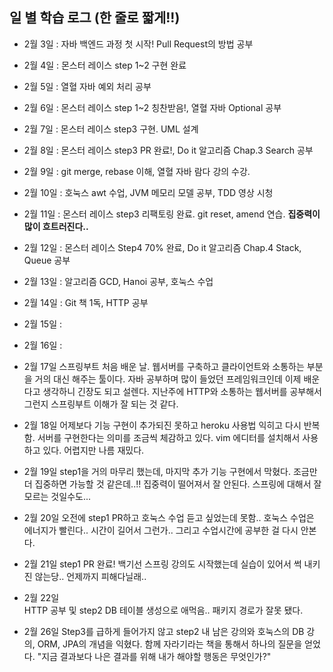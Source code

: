 ## 일 별 학습 로그 (한 줄로 짧게!!)

- 2월 3일 : 자바 백엔드 과정 첫 시작! Pull Request의 방법 공부
- 2월 4일 : 몬스터 레이스 step 1~2 구현 완료
- 2월 5일 : 열혈 자바 예외 처리 공부
- 2월 6일 : 몬스터 레이스 step 1~2 칭찬받음!, 열혈 자바 Optional 공부
- 2월 7일 : 몬스터 레이스 step3 구현. UML 설계 
- 2월 8일 : 몬스터 레이스 step3 PR 완료!, Do it 알고리즘 Chap.3 Search 공부
- 2월 9일 : git merge, rebase 이해, 열혈 자바 람다 강의 수강.
- 2월 10일 : 호눅스 awt 수업, JVM 메모리 모델 공부, TDD 영상 시청 
- 2월 11일 : 몬스터 레이스 step3 리팩토링 완료. git reset, amend 연습. **집중력이 많이 흐트러진다..**
- 2월 12일 : 몬스터 레이스 Step4 70% 완료, Do it 알고리즘 Chap.4 Stack, Queue 공부
- 2월 13일 : 알고리즘 GCD, Hanoi 공부, 호눅스 수업
- 2월 14일 : Git 책 1독, HTTP 공부
- 2월 15일 : 
- 2월 16일 :
- 2월 17일 
스프링부트 처음 배운 날. 웹서버를 구축하고 클라이언트와 소통하는 부분을 거의 대신 해주는 툴이다. 자바 공부하며 많이 들었던 프레임워크인데 이제 배운다고 생각하니 긴장도 되고 설렌다. 지난주에 HTTP와 소통하는 웹서버를 공부해서 그런지 스프링부트 이해가 잘 되는 것 같다.
- 2월 18일 
어제보다 기능 구현이 추가되진 못하고 heroku 사용법 익히고 다시 반복함. 서버를 구현한다는 의미를 조금씩 체감하고 있다. vim 에디터를 설치해서 사용하고 있다. 어렵지만 나름 재밌다. 
- 2월 19일
step1을 거의 마무리 했는데, 마지막 추가 기능 구현에서 막혔다. 조금만 더 집중하면 가능할 것 같은데..!! 집중력이 떨어져서 잘 안된다. 스프링에 대해서 잘 모르는 것일수도... 
- 2월 20일
오전에 step1 PR하고 호눅스 수업 듣고 싶었는데 못함.. 호눅스 수업은 에너지가 빨린다.. 시간이 길어서 그런가.. 그리고 수업시간에 공부한 걸 다시 안본다.    
- 2월 21일 
step1 PR 완료! 백기선 스프링 강의도 시작했는데 실습이 있어서 썩 내키진 않는당.. 언제까지 피해다닐래.. 
- 2월 22일  
HTTP 공부 및 step2 DB 테이블 생성으로 애먹음.. 패키지 경로가 잘못 됐다.

- 2월 26일
Step3를 급하게 들어가지 않고 step2 내 남은 강의와 호눅스의 DB 강의, ORM, JPA의 개념을 익혔다. 함께 자라기라는 책을 통해서 하나의 질문을 얻었다. "지금 결과보다 나은 결과를 위해 내가 해야할 행동은 무엇인가?" 

